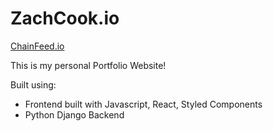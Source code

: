 
# ZachCook.io
[ChainFeed.io](https://zachcook.io)

This is my personal Portfolio Website!

Built using:

* Frontend built with Javascript, React, Styled Components
* Python Django Backend

